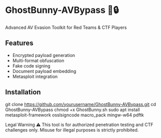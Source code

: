 
# GhostBunny-AVBypass 🐇🔒
Advanced AV Evasion Toolkit for Red Teams & CTF Players

## Features
- Encrypted payload generation
- Multi-format obfuscation
- Fake code signing
- Document payload embedding
- Metasploit integration

## Installation
git clone https://github.com/yourusername/GhostBunny-AVBypass.git
cd GhostBunny-AVBypass
chmod +x GhostBunny.sh
sudo apt install metasploit-framework osslsigncode macro_pack mingw-w64 pdftk

Legal Warning
⚠️ This tool is for authorized penetration testing and CTF challenges only.
Misuse for illegal purposes is strictly prohibited.




